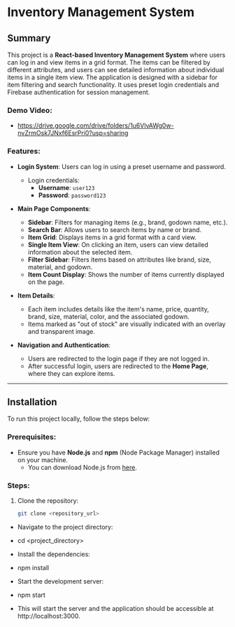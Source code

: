 # Inventory Management System

## Summary

This project is a **React-based Inventory Management System** where users can log in and view items in a grid format. The items can be filtered by different attributes, and users can see detailed information about individual items in a single item view. The application is designed with a sidebar for item filtering and search functionality. It uses preset login credentials and Firebase authentication for session management.

### Demo Video:
- https://drive.google.com/drive/folders/1u6VlvAWg0w-nvZrmOsk7JNxf6EsrPri0?usp=sharing

### Features:
- **Login System**: Users can log in using a preset username and password.
  - Login credentials:  
    - **Username**: `user123`  
    - **Password**: `password123`
  
- **Main Page Components**:
  - **Sidebar**: Filters for managing items (e.g., brand, godown name, etc.).
  - **Search Bar**: Allows users to search items by name or brand.
  - **Item Grid**: Displays items in a grid format with a card view.
  - **Single Item View**: On clicking an item, users can view detailed information about the selected item.
  - **Filter Sidebar**: Filters items based on attributes like brand, size, material, and godown.
  - **Item Count Display**: Shows the number of items currently displayed on the page.

- **Item Details**:
  - Each item includes details like the item's name, price, quantity, brand, size, material, color, and the associated godown.
  - Items marked as "out of stock" are visually indicated with an overlay and transparent image.

- **Navigation and Authentication**:
  - Users are redirected to the login page if they are not logged in.
  - After successful login, users are redirected to the **Home Page**, where they can explore items.

---

## Installation

To run this project locally, follow the steps below:

### Prerequisites:
- Ensure you have **Node.js** and **npm** (Node Package Manager) installed on your machine.
  - You can download Node.js from [here](https://nodejs.org/).

### Steps:

1. Clone the repository:
   ```bash
   git clone <repository_url>
- Navigate to the project directory:

- cd <project_directory>
- Install the dependencies:

- npm install

- Start the development server:

- npm start

- This will start the server and the application should be accessible at http://localhost:3000.